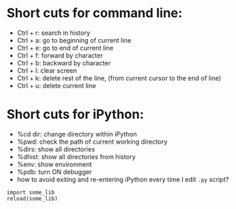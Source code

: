 # Short cuts for command line:

- Ctrl + r: search in history
- Ctrl + a: go to beginning of current line
- Ctrl + e: go to end of current line
- Ctrl + f: forward by character
- Ctrl + b: backward by character
- Ctrl + l: clear screen
- Ctrl + k: delete rest of the line, (from current cursor to the end of line)
- Ctrl + u: delete current line

# Short cuts for iPython:

- %cd dir: change directory within iPython
- %pwd: check the path of current working directory
- %dirs: show all directories
- %dhist: show all directories from history
- %env: show environment
- %pdb: turn ON debugger
- how to avoid exiting and re-entering iPython every time I edit `.py` script?
```
import some_lib
reload(some_lib)
```
